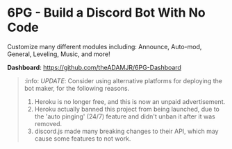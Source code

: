 # 6PG - Build a Discord Bot With No Code
Customize many different modules including:
Announce, Auto-mod, General, Leveling, Music, and more!

**Dashboard**: https://github.com/theADAMJR/6PG-Dashboard

> :info: *UPDATE*: Consider using alternative platforms for deploying the bot maker, for the following reasons.
> 1) Heroku is no longer free, and this is now an unpaid advertisement.
> 2) Heroku actually banned this project from being launched, due to the 'auto pinging' (24/7) feature and didn't unban it after it was removed.
> 3) discord.js made many breaking changes to their API, which may cause some features to not work.